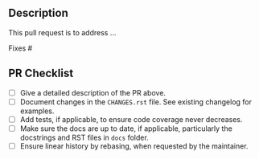 ## Description
<!-- Provide a general description of what your pull request does.
Complete the following sentence and add relevant details as you see fit.
In addition please ensure that the pull request title is descriptive
and allows maintainers to infer the applicable subpackage(s). -->

This pull request is to address ...

<!-- If the pull request closes any open issues you can add this.
If you replace <Issue Number> with a number, GitHub will automatically link it.
If this pull request is unrelated to any issues, please remove
the following line. -->

Fixes #<Issue Number>


## PR Checklist

- [ ] Give a detailed description of the PR above.
- [ ] Document changes in the `CHANGES.rst` file. See existing changelog for examples.
- [ ] Add tests, if applicable, to ensure code coverage never decreases.
- [ ] Make sure the docs are up to date, if applicable, particularly the docstrings and RST files in `docs` folder.
- [ ] Ensure linear history by rebasing, when requested by the maintainer.

